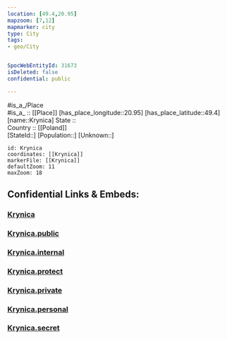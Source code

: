```yaml
---
location: [49.4,20.95] 
mapzoom: [7,12] 
mapmarker: city 
type: City
tags:
- geo/City


SpocWebEntityId: 31673
isDeleted: false
confidential: public

---
```

#is_a_/Place  
#is_a_ :: [[Place]] 
[has_place_longitude::20.95] 
[has_place_latitude::49.4] 
[name::Krynica] 
State ::  
Country :: [[Poland]]  
[StateId::] 
[Population::] 
[Unknown::] 


```leaflet
id: Krynica
coordinates: [[Krynica]] 
markerFile: [[Krynica]] 
defaultZoom: 11 
maxZoom: 18
```


## Confidential Links & Embeds: 

### [Krynica](/_Standards/Earth/Continent/Europe/Europe~East/Poland/Provinces~Poland/Lesser_Poland/City/Krynica.md) 

### [Krynica.public](/_public/Earth/Continent/Europe/Europe~East/Poland/Provinces~Poland/Lesser_Poland/City/Krynica.public.md) 

### [Krynica.internal](/_internal/Earth/Continent/Europe/Europe~East/Poland/Provinces~Poland/Lesser_Poland/City/Krynica.internal.md) 

### [Krynica.protect](/_protect/Earth/Continent/Europe/Europe~East/Poland/Provinces~Poland/Lesser_Poland/City/Krynica.protect.md) 

### [Krynica.private](/_private/Earth/Continent/Europe/Europe~East/Poland/Provinces~Poland/Lesser_Poland/City/Krynica.private.md) 

### [Krynica.personal](/_personal/Earth/Continent/Europe/Europe~East/Poland/Provinces~Poland/Lesser_Poland/City/Krynica.personal.md) 

### [Krynica.secret](/_secret/Earth/Continent/Europe/Europe~East/Poland/Provinces~Poland/Lesser_Poland/City/Krynica.secret.md)

